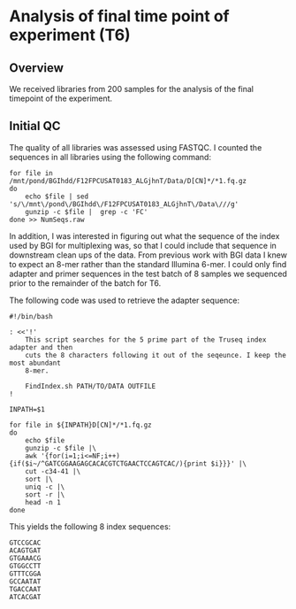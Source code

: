Analysis of final time point of experiment (T6)
===============================================

Overview
--------

We received libraries from 200 samples for the analysis of the final timepoint
of the experiment.

Initial QC
----------

The quality of all libraries was assessed using FASTQC. I counted the sequences in all
libraries using the following command:

    for file in /mnt/pond/BGIhdd/F12FPCUSAT0183_ALGjhnT/Data/D[CN]*/*1.fq.gz
    do 
        echo $file | sed 's/\/mnt\/pond\/BGIhdd\/F12FPCUSAT0183_ALGjhnT\/Data\///g'
        gunzip -c $file |  grep -c 'FC'
    done >> NumSeqs.raw 

In addition, I was interested in figuring out what the sequence of the index used by
BGI for multiplexing was, so that I could include that sequence in downstream clean ups
of the data. From previous work with BGI data I knew to expect an 8-mer rather than the 
standard Illumina 6-mer. I could only find adapter and primer sequences in the test batch 
of 8 samples we sequenced prior to the remainder of the batch for T6.

The following code was used to retrieve the adapter sequence:

    #!/bin/bash

    : <<'!'
        This script searches for the 5 prime part of the Truseq index adapter and then 
        cuts the 8 characters following it out of the seqeunce. I keep the most abundant
        8-mer.

        FindIndex.sh PATH/TO/DATA OUTFILE
    !

    INPATH=$1

    for file in ${INPATH}D[CN]*/*1.fq.gz
    do
        echo $file
        gunzip -c $file |\
        awk '{for(i=1;i<=NF;i++){if($i~/^GATCGGAAGAGCACACGTCTGAACTCCAGTCAC/){print $i}}}' |\
        cut -c34-41 |\
        sort |\
        uniq -c |\
        sort -r |\
        head -n 1
    done

This yields the following 8 index sequences:

    GTCCGCAC
    ACAGTGAT
    GTGAAACG
    GTGGCCTT
    GTTTCGGA
    GCCAATAT
    TGACCAAT
    ATCACGAT
